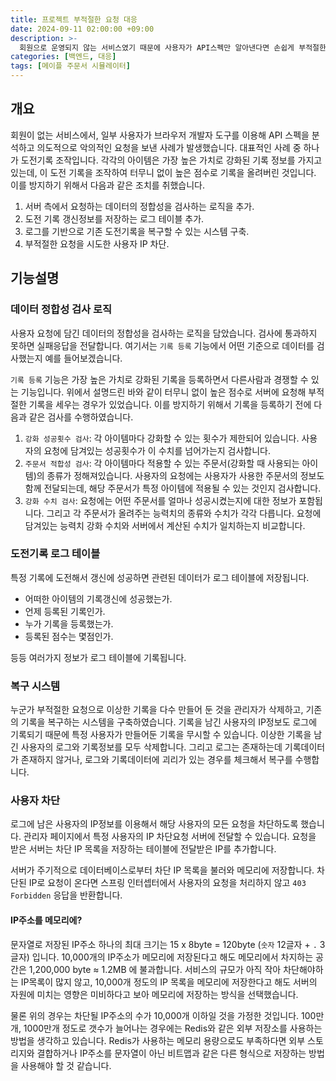 ```yaml
---
title: 프로젝트 부적절한 요청 대응
date: 2024-09-11 02:00:00 +09:00
description: >-
  회원으로 운영되지 않는 서비스였기 때문에 사용자가 API스펙만 알아낸다면 손쉽게 부적절한 요청을 적용시킬 수 있습니다. 이러한 호나경에서 어떻게 부적절한 요청을 사전에 방지하고, 발생했다면 어떻게 올바른 데이터로 복구할 수 있었는지 설명합니다.
categories: [백엔드, 대응]
tags: [메이플 주문서 시뮬레이터]
---
```


## 개요
회원이 없는 서비스에서, 일부 사용자가 브라우저 개발자 도구를 이용해 API 스펙을 분석하고 의도적으로 악의적인 요청을 보낸 사례가 발생했습니다. 대표적인 사례 중 하나가 도전기록 조작입니다. 각각의 아이템은 가장 높은 가치로 강화된 기록 정보를 가지고 있는데, 이 도전 기록을 조작하여 터무니 없이 높은 점수로 기록을 올려버린 것입니다. 이를 방지하기 위해서 다음과 같은 조치를 취했습니다.
1. 서버 측에서 요청하는 데이터의 정합성을 검사하는 로직을 추가.
2. 도전 기록 갱신정보를 저장하는 로그 테이블 추가.
3. 로그를 기반으로 기존 도전기록을 복구할 수 있는 시스템 구축.
4. 부적절한 요청을 시도한 사용자 IP 차단.

## 기능설명
### 데이터 정합성 검사 로직
사용자 요청에 담긴 데이터의 정합성을 검사하는 로직을 담았습니다. 검사에 통과하지 못하면 실패응답을 전달합니다.
여기서는 `기록 등록` 기능에서 어떤 기준으로 데이터를 검사했는지 예를 들어보겠습니다.

`기록 등록` 기능은 가장 높은 가치로 강화된 기록을 등록하면서 다른사람과 경쟁할 수 있는 기능입니다. 위에서 설명드린 바와 같이 터무니 없이 높은 점수로 서버에 요청해 부적절한 기록을 세우는 경우가 있었습니다. 이를 방지하기 위해서 기록을 등록하기 전에 다음과 같은 검사를 수행하였습니다.

1. `강화 성공횟수 검사`: 각 아이템마다 강화할 수 있는 횟수가 제한되어 있습니다. 사용자의 요청에 담겨있는 성공횟수가 이 수치를 넘어가는지 검사합니다.
2. `주문서 적합성 검사`: 각 아이템마다 적용할 수 있는 주문서(강화할 때 사용되는 아이템)의 종류가 정해져있습니다. 사용자의 요청에는 사용자가 사용한 주문서의 정보도 함께 전달되는데, 해당 주문서가 특정 아이템에 적용될 수 있는 것인지 검사합니다.
3. `강화 수치 검사`: 요청에는 어떤 주문서를 얼마나 성공시켰는지에 대한 정보가 포함됩니다. 그리고 각 주문서가 올려주는 능력치의 종류와 수치가 각각 다릅니다. 요청에 담겨있는 능력치 강화 수치와 서버에서 계산된 수치가 일치하는지 비교합니다.

### 도전기록 로그 테이블
특정 기록에 도전해서 갱신에 성공하면 관련된 데이터가 로그 테이블에 저장됩니다.
- 어떠한 아이템의 기록갱신에 성공했는가.
- 언제 등록된 기록인가.
- 누가 기록을 등록했는가.
- 등록된 점수는 몇점인가.

등등 여러가지 정보가 로그 테이블에 기록됩니다.

### 복구 시스템
누군가 부적절한 요청으로 이상한 기록을 다수 만들어 둔 것을 관리자가 삭제하고, 기존의 기록을 복구하는 시스템을 구축하였습니다. 기록을 남긴 사용자의 IP정보도 로그에 기록되기 때문에 특정 사용자가 만들어둔 기록을 무시할 수 있습니다. 이상한 기록을 남긴 사용자의 로그와 기록정보를 모두 삭제합니다. 그리고 로그는 존재하는데 기록데이터가 존재하지 않거나, 로그와 기록데이터에 괴리가 있는 경우를 체크해서 복구를 수행합니다.

### 사용자 차단
로그에 남은 사용자의 IP정보를 이용해서 해당 사용자의 모든 요청을 차단하도록 했습니다. 관리자 페이지에서 특정 사용자의 IP 차단요청 서버에 전달할 수 있습니다. 요청을 받은 서버는 차단 IP 목록을 저장하는 테이블에 전달받은 IP를 추가합니다.

서버가 주기적으로 데이터베이스로부터 차단 IP 목록을 불러와 메모리에 저장합니다. 차단된 IP로 요청이 온다면 스프링 인터셉터에서 사용자의 요청을 처리하지 않고 `403 Forbidden` 응답을 반환합니다.

#### IP주소를 메모리에?
문자열로 저장된 IP주소 하나의 최대 크기는 15 x 8byte = 120byte (`숫자` 12글자 + `.` 3글자) 입니다. 10,000개의 IP주소가 메모리에 저장된다고 해도 메모리에서 차지하는 공간은 1,200,000 byte ≈ 1.2MB 에 불과합니다. 서비스의 규모가 아직 작아 차단해야하는 IP목록이 많지 않고, 10,000개 정도의 IP 목록을 메모리에 저장한다고 해도 서버의 자원에 미치는 영향은 미비하다고 보아 메모리에 저장하는 방식을 선택했습니다.

물론 위의 경우는 차단될 IP주소의 수가 10,000개 이하일 것을 가정한 것입니다. 100만개, 1000만개 정도로 갯수가 늘어나는 경우에는 Redis와 같은 외부 저장소를 사용하는 방법을 생각하고 있습니다. Redis가 사용하는 메모리 용량으로도 부족하다면 외부 스토리지와 결합하거나 IP주소를 문자열이 아닌 비트맵과 같은 다른 형식으로 저장하는 방법을 사용해야 할 것 같습니다.
